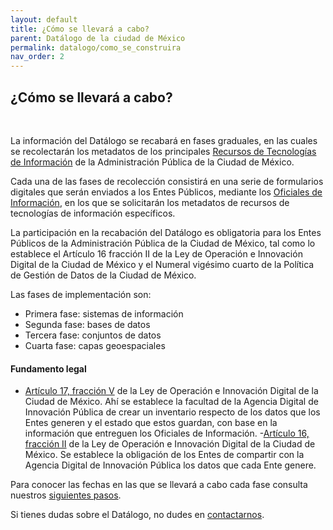 ```yaml
---
layout: default
title: ¿Cómo se llevará a cabo?
parent: Datálogo de la ciudad de México
permalink: datalogo/como_se_construira
nav_order: 2
---
```


<h2>¿Cómo se llevará a cabo?</h2>
<br>

La información del Datálogo se recabará en fases graduales, en las cuales se recolectarán los metadatos de los principales <a href="https://gobcdmx.github.io/politicadedatos/cultura/glosario#rti">Recursos de Tecnologías de Información</a> de la Administración Pública de la Ciudad de México.

Cada una de las fases de recolección consistirá en una serie de formularios digitales que serán enviados a los Entes Públicos, mediante los <a href="https://gobcdmx.github.io/politicadedatos/sobre/comocumplir">Oficiales de Información</a>, en los que se solicitarán los metadatos de recursos de tecnologías de información específicos.

La participación en la recabación del Datálogo es obligatoria para los Entes Públicos de la Administración Pública de la Ciudad de México, tal como lo establece el Artículo 16 fracción II de la Ley de Operación e Innovación Digital de la Ciudad de México y el Numeral vigésimo cuarto de la Política de Gestión de Datos de la Ciudad de México.

Las fases de implementación son:

- Primera fase: sistemas de información
- Segunda fase: bases de datos
- Tercera fase: conjuntos de datos
- Cuarta fase: capas geoespaciales


<h4><b>Fundamento legal</b></h4>

- <a target="_blank" href="https://gobcdmx.github.io/politicadedatos/loid/#datalog">Artículo 17, fracción V</a> de la Ley de Operación e Innovación Digital de la Ciudad de México. Ahí se establece la facultad de la Agencia Digital de Innovación Pública de crear un inventario respecto de los datos que los Entes generen y el estado que estos guardan, con base en la información que entreguen los Oficiales de Información.
-<a target="_blank" href="https://gobcdmx.github.io/politicadedatos/loid/#datalog-2">Artículo 16, fracción II</a>  de la Ley de Operación e Innovación Digital de la Ciudad de México. Se establece la obligación de los Entes de compartir con la Agencia Digital de Innovación Pública los datos que cada Ente genere.

Para conocer las fechas en las que se llevará a cabo cada fase consulta nuestros <a href="https://gobcdmx.github.io/politicadedatos/siguientes_pasos/">siguientes pasos</a>.  

Si tienes dudas sobre el Datálogo, no dudes en <a href="https://gobcdmx.github.io/politicadedatos/contact/">contactarnos</a>.
